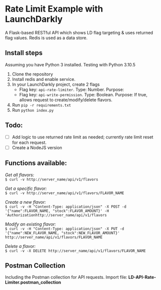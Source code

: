# Rate Limit Example with LaunchDarkly
A Flask-based RESTful API which shows LD flag targeting & uses returned flag values. Redis is used as a data store.

## Install steps   
Assuming you have Python 3 installed. Testing with Python 3.10.5
1. Clone the repository
2. Install redis and enable service. 
3. In your LaunchDarkly project, create 2 flags
    * Flag key: `api-rate-limiter`. Type: Number. Purpose: 
    * Flag key: `api-write-permission`. Type: Boolean. Purpose: If true, allows request to create/modify/delete flavors.  
4. Run `pip -r requirements.txt`
5. Run `python index.py`

## Todo:
- [ ] Add logic to use returned rate limit as needed; currently rate limit reset for each request.
- [ ] Create a NodeJS version

## Functions available:
*Get all flavors:*   
`$ curl -v http://server_name/api/v1/flavors`

*Get a specific flavor:*  
`$ curl -v http://server_name/api/v1/flavors/FLAVOR_NAME`

*Create a new flavor:*  
`$ curl -v -H "Content-Type: application/json" -X POST -d
'{"name":FLAVOR_NAME, "stock":FLAVOR_AMOUNT}' -H 'Authorizationhttp://server_name/api/v1/flavors`

*Modify an existing flavor:*  
`$ curl -v -H "Content-Type: application/json" -X PUT -d
'{"name":NEW_FLAVOR_NAME, "stock":NEW_FLAVOR_AMOUNT}' http://server_name/api/v1/flavors/FLAVOR_NAME`

*Delete a flavor:*  
`$ curl -v -X DELETE http://server_name/api/v1/flavors/FLAVOR_NAME`

## Postman Collection
Including the Postman collection for API requests. Import file: **LD-API-Rate-Limiter.postman_collection**